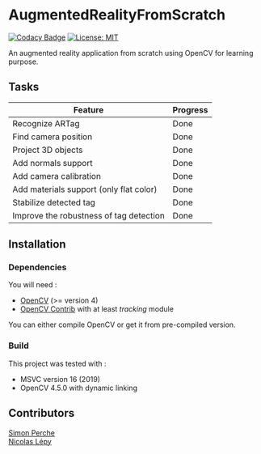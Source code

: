# AugmentedRealityFromScratch
 
[![Codacy Badge](https://app.codacy.com/project/badge/Grade/96fba42254024bf983cedd22ba061936)](https://www.codacy.com/gh/Solidras/AugmentedRealityFromScratch/dashboard?utm_source=github.com&amp;utm_medium=referral&amp;utm_content=Solidras/AugmentedRealityFromScratch&amp;utm_campaign=Badge_Grade)
[![License: MIT](https://img.shields.io/badge/License-MIT-yellow.svg)](https://opensource.org/licenses/MIT)

An augmented reality application from scratch using OpenCV for learning purpose.

## Tasks
| Feature                                  | Progress     |
|------------------------------------------|--------------|
| Recognize ARTag                          | Done         |
| Find camera position                     | Done         |
| Project 3D objects                       | Done         |
| Add normals support                      | Done         |
| Add camera calibration                   | Done         |
| Add materials support (only flat color)  | Done         |
| Stabilize detected tag                   | Done         |
| Improve the robustness of tag detection  | Done         |


## Installation
### Dependencies
You will need :
* [OpenCV](https://opencv.org) (>= version 4)
* [OpenCV Contrib](https://github.com/opencv/opencv_contrib) with at least *tracking* module

You can either compile OpenCV or get it from pre-compiled version.

### Build
This project was tested with :
  * MSVC version 16 (2019)
  * OpenCV 4.5.0 with dynamic linking
  
## Contributors

[Simon Perche](https://github.com/Solidras) \
[Nicolas Lépy](https://github.com/nicolasLepy)


